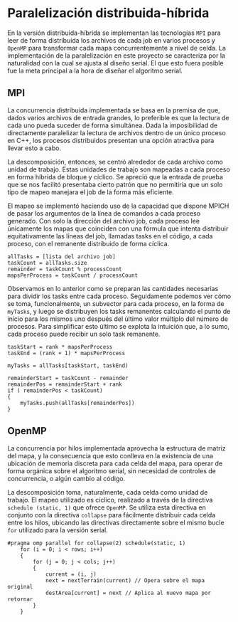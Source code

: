 # Paralelización distribuida-híbrida

En la versión distribuida-híbrida se implementan las tecnologías `MPI` para
leer de forma distribuida los archivos de cada job en varios procesos y
`OpenMP` para transformar cada mapa concurrentemente a nivel de celda. La
implementación de la paralelización en este proyecto se caracteriza por la
naturalidad con la cual se ajusta al diseño serial. El que esto fuera
posible fue la meta principal a la hora de diseñar el algoritmo serial.

## MPI

La concurrencia distribuida implementada se basa en la premisa de que, dados
varios archivos de entrada grandes, lo preferible es que la lectura de cada
uno pueda suceder de forma simultánea. Dada la imposibilidad de directamente
paralelizar la lectura de archivos dentro de un único proceso en C++, los
procesos distribuidos presentan una opción atractiva para llevar esto a cabo.

La descomposición, entonces, se centró alrededor de cada archivo como unidad
de trabajo. Estas unidades de trabajo son mapeadas a cada proceso en forma
híbrida de bloque y cíclico. Se apreció que la entrada de prueba que se nos
facilitó presentaba cierto patrón que no permitiría que un solo tipo de
mapeo manejara el job de la forma más eficiente.

El mapeo se implementó haciendo uso de la capacidad que dispone MPICH de
pasar los argumentos de la línea de comandos a cada proceso generado. Con
solo la dirección del archivo job, cada proceso lee únicamente los mapas que
coinciden con una fórmula que intenta distribuir equitativamente las líneas
del job, llamadas tasks en el código, a cada proceso, con el remanente
distribuido de forma cíclica.

    allTasks = [lista del archivo job]
	taskCount = allTasks.size
	remainder = taskCount % processCount
	mapsPerProcess = taskCount / processCount

Observamos en lo anterior como se preparan las cantidades necesarias para
dividir los tasks entre cada proceso. Seguidamente podemos ver cómo se toma,
funcionalmente, un subvector para cada proceso, en la forma de `myTasks`, y
luego se distribuyen los tasks remanentes calculando el punto de inicio para
los mismos uno después del último valor múltiplo del número de procesos.
Para simplificar esto último se explota la intuición que, a lo sumo, cada
proceso puede recibir un solo task remanente.

	taskStart = rank * mapsPerProcess
	taskEnd = (rank + 1) * mapsPerProcess

	myTasks = allTasks[taskStart, taskEnd)

	remainderStart = taskCount - remainder
	remainderPos = remainderStart + rank
	if ( remainderPos < taskCount)
	{
		myTasks.push(allTasks[remainderPos])
	}

## OpenMP

La concurrencia por hilos implementada aprovecha la estructura de matriz del
mapa, y la consecuencia que esto conlleva en la existencia de una ubicación
de memoria discreta para cada celda del mapa, para operar de forma orgánica
sobre el algoritmo serial, sin necesidad de controles de concurrencia, o algún
cambio al código.

La descomposición toma, naturalmente, cada celda como unidad de trabajo. El
mapeo utilizado es cíclico, realizado a través de la directiva `schedule
(static, 1)` que ofrece `OpenMP`. Se utiliza esta directiva en conjunto con
la directiva `collapse` para fácilmente distribuir cada celda entre los
hilos, ubicando las directivas directamente sobre el mismo bucle `for`
utilizado para la versión serial.

    #pragma omp parallel for collapse(2) schedule(static, 1)
        for (i = 0; i < rows; i++)
        {
            for (j = 0; j < cols; j++)
            {
                current = (i, j)
                next = nextTerrain(current) // Opera sobre el mapa original
                destArea[current] = next // Aplica al nuevo mapa por retornar
            }
        }
